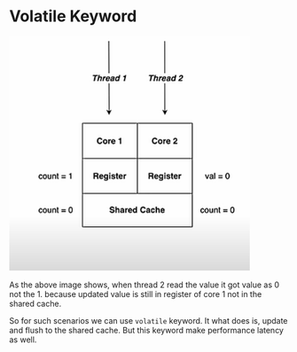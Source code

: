 # Volatile Keyword

![img.png](assets/img_4.png)

As the above image shows, when thread 2 read the value it got value as 0 not the 1. because updated value is still in register of core 1 not in the shared cache.

So for such scenarios we can use ```volatile``` keyword. It what does is, update and flush to the shared cache.
But this keyword make performance latency as well.